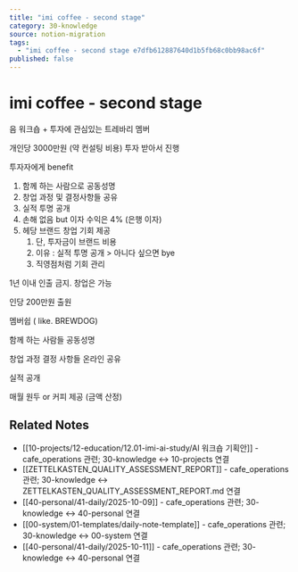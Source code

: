```yaml
---
title: "imi coffee - second stage"
category: 30-knowledge
source: notion-migration
tags:
  - "imi coffee - second stage e7dfb612887640d1b5fb68c0bb98ac6f"
published: false
---
```


# imi coffee - second stage

음 워크숍 + 투자에 관심있는 트레바리 멤버

개인당 3000만원 (약 컨설팅 비용) 투자 받아서 진행

투자자에게 benefit

1. 함께 하는 사람으로 공동성명
2. 창업 과정 및 결정사항들 공유
3. 실적 투명 공개
4. 손해 없음 but 이자 수익은 4% (은행 이자)
5. 헤당 브랜드 창업 기회 제공
   1. 단, 투자금이 브랜드 비용
   2. 이유 : 실적 투명 공개 > 아니다 싶으면 bye
   3. 직영점처럼 기회 관리

1년 이내 인출 금지. 창업은 가능

인당 200만원 출원

멤버쉽 ( like. BREWDOG)

함께 하는 사람들 공동성명

창업 과정 결정 사항들 온라인 공유

실적 공개

매월 원두 or 커피 제공 (금액 산정)

## Related Notes

- [[10-projects/12-education/12.01-imi-ai-study/AI 워크숍 기획안]] - cafe_operations 관련; 30-knowledge ↔ 10-projects 연결
- [[ZETTELKASTEN_QUALITY_ASSESSMENT_REPORT]] - cafe_operations 관련; 30-knowledge ↔ ZETTELKASTEN_QUALITY_ASSESSMENT_REPORT.md 연결
- [[40-personal/41-daily/2025-10-09]] - cafe_operations 관련; 30-knowledge ↔ 40-personal 연결
- [[00-system/01-templates/daily-note-template]] - cafe_operations 관련; 30-knowledge ↔ 00-system 연결
- [[40-personal/41-daily/2025-10-11]] - cafe_operations 관련; 30-knowledge ↔ 40-personal 연결
